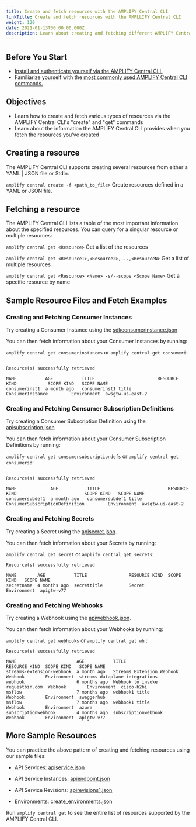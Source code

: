 ```yaml
---
title: Create and fetch resources with the AMPLIFY Central CLI
linkTitle: Create and fetch resources with the AMPLLIFY Central CLI
weight: 120
date: 2021-01-13T00:00:00.000Z
description: Learn about creating and fetching different AMPLIFY Central resources using the CLI
---
```


## Before You Start

* [Install and authenticate yourself via the AMPLIFY Central CLI.](https://docs.axway.com/bundle/axway-open-docs/page/docs/central/cli_central/cli_install/index.html)
* Familiarize yourself with the [most commonly used AMPLIFY Central CLI commands.](https://docs.axway.com/bundle/axway-open-docs/page/docs/central/cli_central/cli_command_reference/index.html)

## Objectives

* Learn how to create and fetch various types of resources via the AMPLIFY Central CLI's "create" and "get" commands
* Learn about the information the AMPLIFY Central CLI provides when you fetch the resources you've created

## Creating a resource
The AMPLIFY Central CLI supports creating several resources from either a YAML | JSON file or Stdin.

`amplify central create -f <path_to_file>` Create resources defined in a YAML or JSON file.

## Fetching a resource
The AMPLIFY Central CLI lists a table of the most important information about the specified resources. You can query for a singular resource or multiple resources:

`amplify central get <Resource>`			Get a list of the resources

`amplify central get <Resource1>,<Resource2>,...,<ResourceN>`	Get a list of multiple resources

`amplify central get <Resource> <Name> -s/--scope <Scope Name>`	Get a specific resource by name

## Sample Resource Files and Fetch Examples

### Creating and Fetching Consumer Instances

Try creating a Consumer Instance using the [sdkconsumerinstance.json](https://axway-open-docs.netlify.app/samples/central/sdkconsumerinstance.json)

You can then fetch information about your Consumer Instances by running:

`amplify central get consumerinstances` or `amplify central get consumeri`:

```

Resource(s) successfully retrieved

NAME           AGE           TITLE                        RESOURCE KIND            SCOPE KIND   SCOPE NAME
consumerinst1  a month ago   consumerinst1 title          ConsumerInstance         Environment  awsgtw-us-east-2

```

### Creating and Fetching Consumer Subscription Definitions

Try creating a Consumer Subscription Definition using the [apisubscription.json](https://axway-open-docs.netlify.app/samples/central/apisubscription.json)

You can then fetch information about your Consumer Subscription Definitions by running:

`amplify central get consumersubscriptiondefs` or `amplify central get consumersd`:

```

Resource(s) successfully retrieved

NAME             AGE           TITLE                          RESOURCE KIND                          SCOPE KIND   SCOPE NAME
consumersubdef1  a month ago   consumersubdef1 title          ConsumerSubscriptionDefinition         Environment  awsgtw-us-east-2

```

### Creating and Fetching Secrets

Try creating a Secret using the [apisecret.json](https://axway-open-docs.netlify.app/samples/central/apisecret.json).

You can then fetch information about your Secrets by running:

`amplify central get secret` or `amplify central get secrets`:

```
Resource(s) successfully retrieved

NAME        AGE           TITLE                RESOURCE KIND  SCOPE KIND   SCOPE NAME
secretname  4 months ago  secrettitle          Secret         Environment  apigtw-v77
```


### Creating and Fetching Webhooks

Try creating a Webhook using the [apiwebhook.json](https://axway-open-docs.netlify.app/samples/central/apiwebhook.json).

You can then fetch information about your Webhooks by running:

`amplify central get webhooks` or `amplify central get wh` :
```
Resource(s) successfully retrieved

NAME                       AGE           TITLE                             RESOURCE KIND  SCOPE KIND   SCOPE NAME
streams-extension-webhook  a month ago   Streams Extension Webhook         Webhook        Environment  streams-dataplane-integrations
webhook                    6 months ago  Webhook to invoke requestbin.com  Webhook        Environment  cisco-b2bi
msflow                     7 months ago  webhook1 title                    Webhook        Environment  swaggerhub
msflow                     7 months ago  webhook1 title                    Webhook        Environment  azure
subscriptionwebhook        4 months ago  subscriptionwebhook               Webhook        Environment  apigtw-v77
```

## More Sample Resources
You can practice the above pattern of creating and fetching resources using our sample files:

* API Services: [apiservice.json](https://axway-open-docs.netlify.app/samples/central/apiservice.json)

* API Service Instances: [apiendpoint.json](https://axway-open-docs.netlify.app/samples/central/apiendpoint.json)

* API Service Revisions: [apirevisions1.json](https://axway-open-docs.netlify.app/samples/central/apirevisions1.json)

* Environments: [create_environments.json](https://axway-open-docs.netlify.app/samples/central/create_environments.json)

Run `amplify central get` to see the entire list of resources supported by the AMPLIFY Central CLI.

